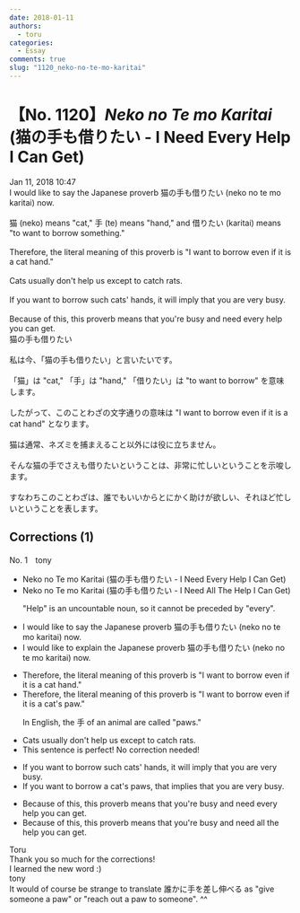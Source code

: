 ```yaml
---
date: 2018-01-11
authors:
  - toru
categories:
  - Essay
comments: true
slug: "1120_neko-no-te-mo-karitai"
---
```


# 【No. 1120】<strong><em>Neko no Te mo Karitai</em></strong> (猫の手も借りたい - I Need Every Help I Can Get)
<div class="date">Jan 11, 2018 10:47</div>
<div id="post"><div id="body_show_ori">
I would like to say the Japanese proverb 猫の手も借りたい (neko no te mo karitai) now.<br/><br/>猫 (neko) means "cat," 手 (te) means "hand," and 借りたい (karitai) means "to want to borrow something."<br/><br/>Therefore, the literal meaning of this proverb is "I want to borrow even if it is a cat hand."<br/><br/>Cats usually don't help us except to catch rats.<br/><br/>If you want to borrow such cats' hands, it will imply that you are very busy.<br/><br/>Because of this, this proverb means that you're busy and need every help you can get.
</div></div>

<!-- more -->

<div id="post_ja"><div id="body_show_mo">
猫の手も借りたい<br/><br/>私は今、「猫の手も借りたい」と言いたいです。<br/><br/>「猫」は "cat," 「手」は "hand," 「借りたい」は "to want to borrow" を意味します。<br/><br/>したがって、このことわざの文字通りの意味は "I want to borrow even if it is a cat hand" となります。<br/><br/>猫は通常、ネズミを捕まえること以外には役に立ちません。<br/><br/>そんな猫の手でさえも借りたいということは、非常に忙しいということを示唆します。<br/><br/>すなわちこのことわざは、誰でもいいからとにかく助けが欲しい、それほど忙しいということを表します。
</div></div>

## Corrections (1)
<div id="block"><div class="first_name"> No. 1　<span class="just_name">tony</span></div><div id="block2">
<ul class="correction_field">
<li class="incorrect">Neko no Te mo Karitai (猫の手も借りたい - I Need Every Help I Can Get)</li>
<li class="corrected correct">
Neko no Te mo Karitai (猫の手も借りたい - I Need <span class="f_red">All The</span> Help I Can Get)
<p class="correction_comment">"Help" is an uncountable noun, so it cannot be preceded by "every".</p>
</li>
</ul>
<ul class="correction_field">
<li class="incorrect">I would like to say the Japanese proverb 猫の手も借りたい (neko no te mo karitai) now.</li>
<li class="corrected correct">
I would like to <span class="f_red">explain</span> the Japanese proverb 猫の手も借りたい (neko no te mo karitai) <span class="f_blue"><span class="sline">now</span></span>.
</li>
</ul>
<ul class="correction_field">
<li class="incorrect">Therefore, the literal meaning of this proverb is "I want to borrow even if it is a cat hand."</li>
<li class="corrected correct">
Therefore, the literal meaning of this proverb is "I want to borrow even if it is a <span class="f_red">cat's paw</span>."
<p class="correction_comment">In English, the 手 of an animal are called "paws."</p>
</li>
</ul>
<ul class="correction_field">
<li class="incorrect">Cats usually don't help us except to catch rats.</li>
<li class="corrected perfect">This sentence is perfect! No correction needed!</li>
</ul>
<ul class="correction_field">
<li class="incorrect">If you want to borrow such cats' hands, it will imply that you are very busy.</li>
<li class="corrected correct">
If you want to borrow <span class="f_red">a</span> cat's <span class="f_red">paws</span>, <span class="f_red">that</span> impl<span class="f_red">ies</span> that you are very busy.
</li>
</ul>
<ul class="correction_field">
<li class="incorrect">Because of this, this proverb means that you're busy and need every help you can get.</li>
<li class="corrected correct">
Because of this, this proverb means that you're busy and need <span class="f_red">all the</span> help you can get.
</li>
</ul>
</div><div class="name"><span class="just_name">Toru</span><br>
Thank you so much for the corrections!<br/>I learned the new word :)
</div>
<div class="name"><span class="just_name">tony</span><br>
It would of course be strange to translate 誰かに手を差し伸べる as "give someone a paw" or "reach out a paw to someone". ^^
</div>
</div>
